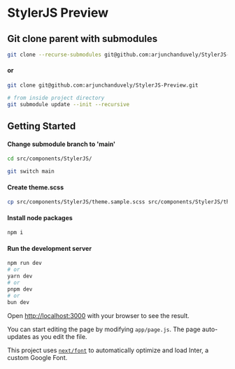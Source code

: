 # StylerJS Preview

## Git clone parent with submodules

```bash
git clone --recurse-submodules git@github.com:arjunchanduvely/StylerJS-Preview.git
```
#### or

```bash
git clone git@github.com:arjunchanduvely/StylerJS-Preview.git
```
```bash
# from inside project directory
git submodule update --init --recursive
```
## Getting Started

#### Change submodule branch to 'main'

```bash
cd src/components/StylerJS/
```
```bash
git switch main
```

#### Create theme.scss
```bash
cp src/components/StylerJS/theme.sample.scss src/components/StylerJS/theme.scss
```

#### Install node packages
```bash
npm i
```

#### Run the development server

```bash
npm run dev
# or
yarn dev
# or
pnpm dev
# or
bun dev
```

Open [http://localhost:3000](http://localhost:3000) with your browser to see the result.

You can start editing the page by modifying `app/page.js`. The page auto-updates as you edit the file.

This project uses [`next/font`](https://nextjs.org/docs/basic-features/font-optimization) to automatically optimize and load Inter, a custom Google Font.